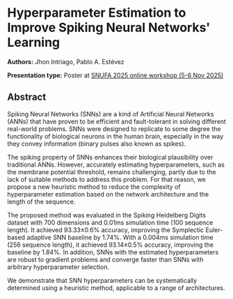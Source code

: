 # Hyperparameter Estimation to Improve Spiking Neural Networks' Learning

**Authors:** Jhon Intriago, Pablo A. Estévez
                           


**Presentation type:** Poster at [SNUFA 2025 online workshop (5-6 Nov 2025)](https://snufa.net/2025)

## Abstract

Spiking Neural Networks (SNNs) are a kind of Artificial Neural Networks (ANNs) that have proven to be efficient and fault-tolerant in solving different real-world problems. SNNs were designed to replicate to some degree the functionality of biological neurons in the human brain, especially in the way they convey information (binary pulses also known as spikes).

The spiking property of SNNs enhances their biological plausibility over traditional ANNs. However, accurately estimating hyperparameters, such as the membrane potential threshold, remains challenging, partly due to the lack of suitable methods to address this problem. For that reason, we propose a new heuristic method to reduce the complexity of hyperparameter estimation based on the network architecture and the length of the sequence.

The proposed method was evaluated in the Spiking Heidelberg Digits dataset with 700 dimensions and 0.01ms simulation time (100 sequence length). It achieved 93.33±0.6% accuracy, improving the Symplectic Euler-based adaptive SNN baseline by 1.74%. With a 0.004ms simulation time (256 sequence length), it achieved 93.14±0.5% accuracy, improving the baseline by 1.84%. In addition, SNNs with the estimated hyperparameters are robust to gradient problems and converge faster than SNNs with arbitrary hyperparameter selection. 

We demonstrate that SNN hyperparameters can be systematically determined using a heuristic method, applicable to a range of architectures.